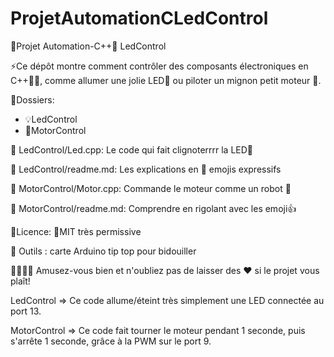 # ProjetAutomationCLedControl
🔋Projet Automation-C++🤖 LedControl

⚡️Ce dépôt montre comment contrôler des composants électroniques en C++👨‍💻, comme allumer une jolie LED👀 ou piloter un mignon petit moteur 🔄.

📁Dossiers:
- 💡LedControl
- 🚗MotorControl

📝 LedControl/Led.cpp:
Le code qui fait clignoterrrr la LED🏮

📝 LedControl/readme.md:
Les explications en 🤣 emojis expressifs

🤖 MotorControl/Motor.cpp:
Commande le moteur comme un robot 🤖

📝 MotorControl/readme.md:
Comprendre en rigolant avec les emoji👍

📄Licence: 🤝MIT très permissive

🔧 Outils : carte Arduino tip top pour bidouiller

👩‍💻👨‍💻 Amusez-vous bien et n'oubliez pas de laisser des ❤️ si le projet vous plaît!

LedControl => Ce code allume/éteint très simplement une LED connectée au port 13.

MotorControl => Ce code fait tourner le moteur pendant 1 seconde, puis s'arrête 1 seconde, grâce à la PWM sur le port 9.

